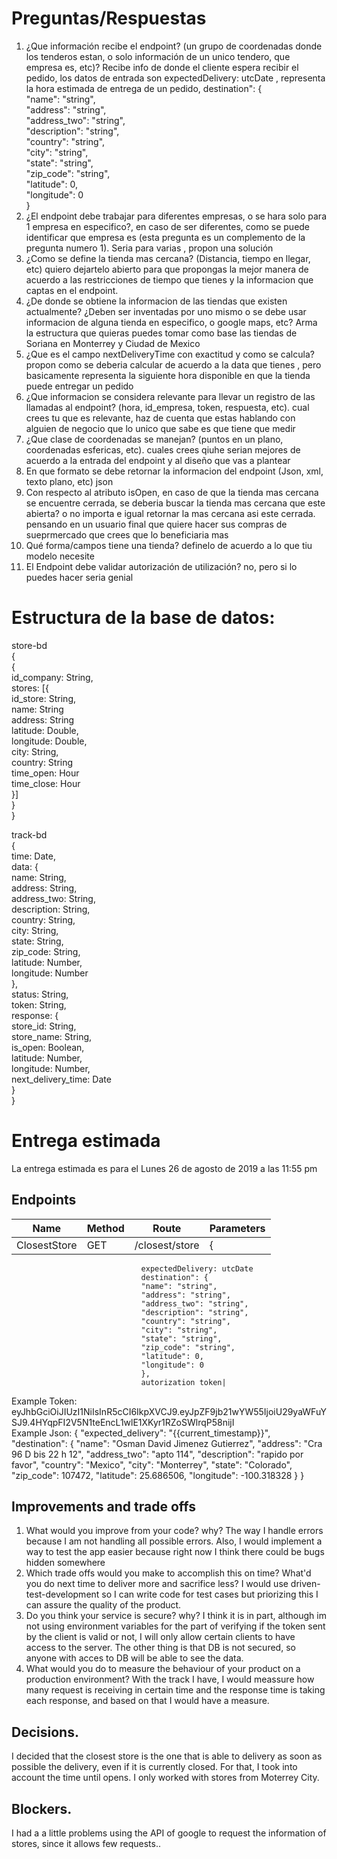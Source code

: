 # Preguntas/Respuestas

1. ¿Que información recibe el endpoint? (un grupo de coordenadas donde los tenderos estan, o solo información de un unico tendero, que empresa es, etc)? Recibe info de donde el cliente espera recibir el pedido, los datos de entrada son expectedDelivery: utcDate , representa la hora estimada de entrega de un pedido, 
 destination": {  
"name": "string",  
"address": "string",  
"address_two": "string",  
"description": "string",  
"country": "string",  
"city": "string",  
"state": "string",  
"zip_code": "string",  
"latitude": 0,  
"longitude": 0  
}
2. ¿El endpoint debe trabajar para diferentes empresas, o se hara solo para 1 empresa en especifico?, en caso de ser diferentes, como se puede identificar que empresa es (esta pregunta es un complemento de la pregunta numero 1). Seria para varias , propon una solución 
3. ¿Como se define la tienda mas cercana? (Distancia, tiempo en llegar, etc) quiero dejartelo abierto para que propongas la mejor manera de acuerdo a las restricciones de tiempo que tienes y la informacion que captas en el endpoint.
4. ¿De donde se obtiene la informacion de las tiendas que existen actualmente? ¿Deben ser inventadas por uno mismo o se debe usar informacion de alguna tienda en especifico, o google maps, etc? Arma la estructura que quieras puedes tomar como base las tiendas de Soriana en Monterrey y Ciudad de Mexico
5. ¿Que es el campo nextDeliveryTime con exactitud y como se calcula? propon como se deberia calcular de acuerdo a la data que tienes , pero basicamente representa la siguiente hora disponible en que la tienda puede entregar un pedido
6. ¿Que informacion se considera relevante para llevar un registro de las llamadas al endpoint? (hora, id_empresa, token, respuesta, etc).  cual crees tu que es relevante, haz de cuenta que estas hablando con alguien de negocio que lo unico que sabe es que tiene que medir
7. ¿Que clase de coordenadas se manejan? (puntos en un plano, coordenadas esfericas, etc). cuales crees qiuhe serian mejores de acuerdo a la entrada del endpoint y al diseño que vas a plantear
8. En que formato se debe retornar la informacion del endpoint (Json, xml, texto plano, etc) json
9. Con respecto al atributo isOpen, en caso de que la tienda mas cercana se encuentre cerrada, se deberia buscar la tienda mas cercana que este abierta? o no importa e igual retornar la mas cercana asi este cerrada. pensando en un usuario final que quiere hacer sus compras de sueprmercado que crees que lo beneficiaria mas
10. Qué forma/campos tiene una tienda? definelo de acuerdo a lo que tiu modelo necesite
11. El Endpoint debe validar autorización de utilización? no, pero si lo puedes hacer seria genial

# Estructura de la base de datos:
store-bd  
{  
   {  
      id_company: String,  
      stores: [{  
         id_store: String,  
         name: String  
         address: String  
         latitude: Double,  
         longitude: Double,  
         city: String,  
         country: String   
         time_open: Hour  
         time_close: Hour  
      }]  
   }  
}  
 
track-bd  
{  
   time: Date,  
    data: {  
        name: String,  
        address: String,  
        address_two: String,  
        description: String,  
        country: String,  
        city: String,  
        state: String,  
        zip_code: String,  
        latitude: Number,  
        longitude: Number  
    },  
    status: String,  
    token: String,  
    response: {  
        store_id: String,  
        store_name: String,  
        is_open: Boolean,  
        latitude: Number,  
        longitude: Number,  
        next_delivery_time: Date  
    }  
}  

# Entrega estimada
La entrega estimada es para el Lunes 26 de agosto de 2019 a las 11:55 pm

## Endpoints
|Name|Method|Route|Parameters|
|--|--|--|--|
|ClosestStore|GET|/closest/store|{
                                 expectedDelivery: utcDate  
                                 destination": {  
                                 "name": "string",  
                                 "address": "string",  
                                 "address_two": "string",  
                                 "description": "string",  
                                 "country": "string",  
                                 "city": "string",  
                                 "state": "string",  
                                 "zip_code": "string",  
                                 "latitude": 0,  
                                 "longitude": 0  
                                 }, 
                                 autorization token|

Example Token: eyJhbGciOiJIUzI1NiIsInR5cCI6IkpXVCJ9.eyJpZF9jb21wYW55IjoiU29yaWFuYSJ9.4HYqpFI2V5N1teEncL1wlE1XKyr1RZoSWlrqP58nijI  
Example Json:
{
	"expected_delivery": "{{current_timestamp}}",
	"destination": {
		"name": "Osman David Jimenez Gutierrez",
	    "address": "Cra 96 D bis 22 h 12",
	    "address_two": "apto 114",
	    "description": "rapido por favor",
	    "country": "Mexico",
	    "city": "Monterrey",
	    "state": "Colorado",
	    "zip_code": 107472,
	    "latitude":  25.686506, 
		"longitude": -100.318328
	}
}
## Improvements and trade offs
1. What would you improve from your code? why?
   The way I handle errors because I am not handling all possible errors. Also, I would implement a way to test the app easier because right now I think there could be bugs hidden somewhere
2. Which trade offs would you make to accomplish this on time? What'd you do next time to deliver more and sacrifice less?
   I would use driven-test-development so I can write code for test cases but priorizing this I can assure the quality of the product.
3. Do you think your service is secure? why?
   I think it is in part, although im not using environment variables for the part of verifying if the token sent by the client is valid or not, I will only allow certain clients to have access to the server. 
   The other thing is that DB is not secured, so anyone with acces to DB will be able to see the data.
4. What would you do to measure the behaviour of your product on a production environment?
   With the track I have, I would meassure how many request is receiving in certain time and the response time is taking each response, and based on that I would have a measure.

## Decisions.
I decided that the closest store is the one that is able to delivery as soon as possible the delivery, even if it is currently closed. For that, I took into account the time until opens.
I only worked with stores from Moterrey City.

## Blockers.
I had a a little problems using the API of google to request the information of stores, since it allows few requests..



